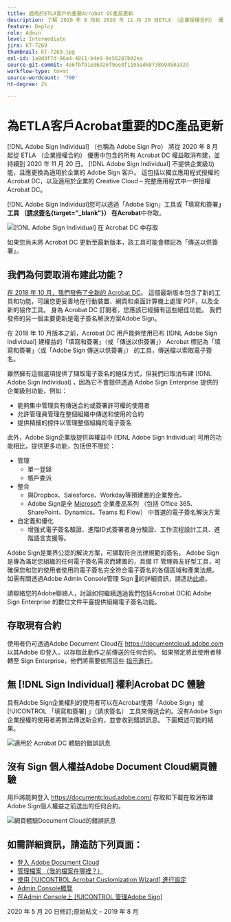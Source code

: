 ```yaml
---
title: 適用於ETLA客戶的重要Acrobat DC產品更新
description: 了解 2020 年 8 月到 2020 年 11 月 20 日ETLA （企業授權合約） 優惠中對 Acrobat DC 權益的重要變更
feature: Deploy
role: Admin
level: Intermediate
jira: KT-7269
thumbnail: KT-7269.jpg
exl-id: 1a8d3f7d-96a4-4811-b4e9-9c55287b92ea
source-git-commit: 4e6fbf91e96d26f9ee8f1105ad68738b9450a32d
workflow-type: tm+mt
source-wordcount: '700'
ht-degree: 2%

---
```


# 為ETLA客戶Acrobat重要的DC產品更新

[!DNL Adobe Sign Individual] （也稱為 Adobe Sign Pro） 將從 2020 年 8 月起從 ETLA （企業授權合約） 優惠中包含的所有 Acrobat DC 權益取消布建，並持續到 2020 年 11 月 20 日。 [!DNL Adobe Sign Individual] 不提供企業級功能，且應更換為適用於企業的 Adobe Sign 客戶。 這包括以獨立應用程式授權的 Acrobat DC，以及適用於企業的 Creative Cloud – 完整應用程式中一併授權Acrobat DC。

[!DNL Adobe Sign Individual]您可以透過「Adobe Sign」工具或&#x200B;**「**&#x200B;填寫和簽署&#x200B;**」工具 （[請求簽名](https://www.adobe.com/tw/acrobat/online/request-signature.html){target="_blank"}） 在Acrobat**&#x200B;中存取。

![[!DNL Adobe Sign Individual] 在 Acrobat DC 中存取](../assets/Deploy_SignEntitle1.png)

如果您尚未將 Acrobat DC 更新至最新版本，該工具可能會標記為「傳送以供簽署」。

## 我們為何要取消布建此功能？

[在 2018 年 10 月，我們發佈了全新的 Acrobat DC](https://news.adobe.com/news/news-details/2018/Adobe-Redefines-What-Is-Possible-With-PDF-With-All-New-Acrobat-DC)。 這個最新版本包含了新的工具和功能，可讓您更妥善地在行動裝置、網頁和桌面計算機上處理 PDF，以及全新的協作工具。 身為 Acrobat DC 訂閱者，您應該已經擁有這些絕佳功能。 我們發佈的另一個主要更新是電子簽名解決方案Adobe Sign。

在 2018 年 10 月版本之前，Acrobat DC 用戶能夠使用已布 [!DNL Adobe Sign Individual] 建權益的「填寫和簽署」（或「傳送以供簽署」） Acrobat 標記為「填寫和簽署」（或「Adobe Sign 傳送以供簽署」） 的工具，傳送檔以索取電子簽名。

雖然擁有這個選項提供了擷取電子簽名的絕佳方式，但我們已取消布建 [!DNL Adobe Sign Individual] ，因為它不會提供透過 Adobe Sign Enterprise 提供的企業級別功能，例如：

* 能夠集中管理具有傳送合約或簽署許可權的使用者
* 允許管理員管理在整個組織中傳送和使用的合約
* 提供精細的控件以管理整個組織的電子簽名

此外，Adobe Sign企業版提供與權益中 [!DNL Adobe Sign Individual] 可用的功能相比，提供更多功能，包括但不限於：

* 管理
   * 單一登錄
   * 帳戶委派
* 整合
   * 與Dropbox、Salesforce、Workday等預建置的企業整合。
   * Adobe Sign是全 [Microsoft](https://acrobat.adobe.com/us/en/business/integrations/microsoft.html) 企業產品系列 （包括 Office 365、SharePoint、Dynamics、Teams 和 Flow） 中首選的電子簽名解決方案
* 自定義和優化
   * 增強式電子簽名驗證、進階ID式簽署者身分驗證、工作流程設計工具、進階語言支援等。

Adobe Sign是業界公認的解決方案，可擷取符合法律規範的簽名。 Adobe Sign 是專為滿足您組織的任何電子簽名需求而建置的，具備 IT 管理員友好型工具，可確保您和您的使用者使用的電子簽名完全符合電子簽名的各個區域和產業法規。 如需有關透過Adobe Admin Console管理 Sign [&#128279;](https://helpx.adobe.com/tw/enterprise/using/admin-console.html)的詳細資訊，請造訪[此](https://helpx.adobe.com/tw/enterprise/using/adobe-sign-for-enterprise.html)處。

請聯絡您的Adobe聯絡人，討論如何繼續透過我們包括Acrobat DC和 Adobe Sign Enterprise 的數位文件平臺提供組織電子簽名功能。

## 存取現有合約

使用者仍可透過Adobe Document Cloud在 https://documentcloud.adobe.com 以其Adobe ID登入，以存取此動作之前傳送的任何合約。 如果預定將此使用者移轉至 Sign Enterprise，他們將需要依照這些 [指示進行](https://helpx.adobe.com/tw/sign/kb/how-to-download-signed-documents---adobe-sign.html)。

## 無 [!DNL Sign Individual] 權利Acrobat DC 體驗

具有Adobe Sign企業權利的使用者可以在Acrobat使用「Adobe Sign」或 [!UICONTROL 「填寫和簽署] 」（請求簽名） 工具來傳送合約。沒有Adobe Sign企業授權的使用者將無法傳送新合約，並會收到錯誤訊息。 下圖概述可能的結果。

![適用於 Acrobat DC 體驗的錯誤訊息](../assets/Deploy_SignEntitle2.png)

## 沒有 Sign 個人權益Adobe Document Cloud網頁體驗

用戶將能夠登入 https://documentcloud.adobe.com/ 存取和下載在取消布建Adobe Sign個人權益之前送出的任何合約。

![網頁體驗Document Cloud的錯誤訊息](../assets/Deploy_SignEntitle3.png)

## 如需詳細資訊，請造訪下列頁面：

* [登入 Adobe Document Cloud](https://helpx.adobe.com/document-cloud/help/sign-in.html)
* [管理檔案 （我的檔案在哪裡？）](https://helpx.adobe.com/document-cloud/help/manage-files.html)
* [使用 [!UICONTROL Acrobat Customization Wizard] 進行設定](https://www.adobe.com/tw/devnet-docs/acrobatetk/tools/Wizard/WizardDC/index.html)
* [Admin Console概覽](https://helpx.adobe.com/tw/enterprise/using/admin-console.html)
* [在Admin Console上 [!UICONTROL 管理Adobe Sign]](https://helpx.adobe.com/tw/enterprise/using/adobe-sign-for-enterprise.html)

**&#x200B;**&#x200B;2020 年 5 月 20 日修訂;原始貼文 – 2019 年 8 月
